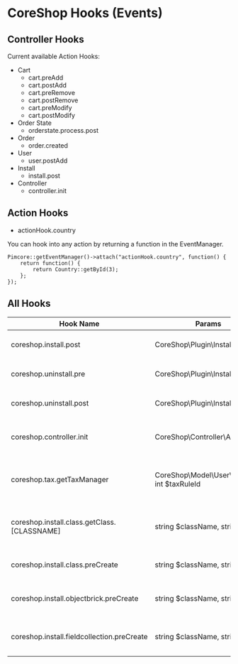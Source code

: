 # CoreShop Hooks (Events)

## Controller Hooks
Current available Action Hooks:
 - Cart
    - cart.preAdd
    - cart.postAdd
    - cart.preRemove
    - cart.postRemove
    - cart.preModify
    - cart.postModify
 - Order State
    - orderstate.process.post
 - Order
    - order.created
 - User
    - user.postAdd
 - Install
    - install.post
 - Controller
    - controller.init


## Action Hooks
 - actionHook.country

You can hook into any action by returning a function in the EventManager.

```
Pimcore::getEventManager()->attach("actionHook.country", function() {
    return function() {
        return Country::getById(3);
    };
});
```

## All Hooks

| Hook Name | Params | Description |
|---|---|---|
| coreshop.install.post | CoreShop\Plugin\Install | Fired after installing CoreShop |
| coreshop.uninstall.pre | CoreShop\Plugin\Install | Fired before uninstalling CoreShop |
| coreshop.uninstall.post | CoreShop\Plugin\Install | Fired after uninstalling CoreShop |
| coreshop.controller.init | CoreShop\Controller\Action | Fired after CoreShop Controller Initialization |
| coreshop.tax.getTaxManager | CoreShop\Model\User\Address, int $taxRuleId | Fired to get the appropriate TaxManager for a address |
| coreshop.install.class.getClass.[CLASSNAME] | string $className, string $json | Fired to get the ClassDefinition for a ClassName |
| coreshop.install.class.preCreate | string $className, string $json | Fired before a CoreShop Class is saved |
| coreshop.install.objectbrick.preCreate | string $className, string $json | Fired before a CoreShop Objectbrick is saved |
| coreshop.install.fieldcollection.preCreate | string $className, string $json | Fired before a CoreShop Fieldcollection is saved |
